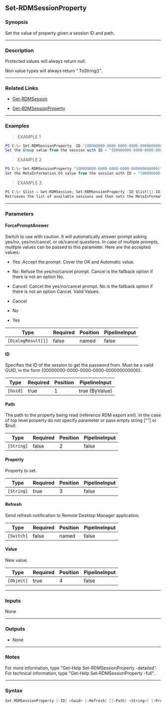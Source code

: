 Set-RDMSessionProperty
----------------------

### Synopsis
Set the value of property given a session ID and path.

---

### Description

Protected values will always return null.

Non value types will always return ".ToString()".

---

### Related Links
* [Get-RDMSession](Get-RDMSession)

* [Get-RDMSessionProperty](Get-RDMSessionProperty)

---

### Examples
> EXAMPLE 1

```PowerShell
PS C:\> Set-RDMSessionProperty -ID "{00000000-0000-0000-0000-000000000000}" -Property "Group" -Value "My New Group Name"
Set the Group value from the session with ID = "{00000000-0000-0000-0000-000000000000}".
```
> EXAMPLE 2

```PowerShell
PS C:\> Set-RDMSessionProperty "{00000000-0000-0000-0000-000000000000}" "MetaInformation" "OS" "Windows Server 2008 R2"
Set the MetaInformation.OS value from the session with ID = "{00000000-0000-0000-0000-000000000000}".
```
> EXAMPLE 3

```PowerShell
PS C:\> $list = Get-RDMSession; Set-RDMSessionProperty -ID $list[1].ID -Path "MetaInformation" -Property "OS" -Value "Windows Server 2008 R2"
Retrieves the list of available sessions and then sets the MetaInformation.OS value of the the second element in the list.
```

---

### Parameters
#### **ForcePromptAnswer**
Switch to use with caution. It will automatically answer prompt asking yes/no, yes/no/cancel, or ok/cancel questions. In case of multiple prompts, multiple values can be passed to this parameter. Here are the accepted values:
* Yes: Accept the prompt. Cover the OK and Automatic value.
* No: Refuse the yes/no/cancel prompt. Cancel is the fallback option if there is not an option No.
* Cancel: Cancel the yes/no/cancel prompt. No is the fallback option if there is not an option Cancel.
Valid Values:

* Cancel
* No
* Yes

|Type              |Required|Position|PipelineInput|
|------------------|--------|--------|-------------|
|`[DialogResult[]]`|false   |named   |false        |

#### **ID**
Specifies the ID of the session to get the password from.
Must be a valid GUID, in the form {00000000-0000-0000-0000-000000000000}.

|Type    |Required|Position|PipelineInput |
|--------|--------|--------|--------------|
|`[Guid]`|true    |1       |true (ByValue)|

#### **Path**
The path to the property being read (reference RDM export xml). In the case of top level property do not specify parameter or pass empty string [""] or $null.

|Type      |Required|Position|PipelineInput|
|----------|--------|--------|-------------|
|`[String]`|false   |2       |false        |

#### **Property**
Property to set.

|Type      |Required|Position|PipelineInput|
|----------|--------|--------|-------------|
|`[String]`|true    |3       |false        |

#### **Refresh**
Send refresh notification to Remote Desktop Manager application.

|Type      |Required|Position|PipelineInput|
|----------|--------|--------|-------------|
|`[Switch]`|false   |named   |false        |

#### **Value**
New value.

|Type      |Required|Position|PipelineInput|
|----------|--------|--------|-------------|
|`[Object]`|true    |4       |false        |

---

### Inputs
None

---

### Outputs
* None

---

### Notes
For more information, type "Get-Help Set-RDMSessionProperty -detailed". For technical information, type "Get-Help Set-RDMSessionProperty -full".

---

### Syntax
```PowerShell
Set-RDMSessionProperty [-ID] <Guid> [-Refresh] [[-Path] <String>] [-Property] <String> [-Value] <Object> [-ForcePromptAnswer <Cancel | No | Yes>] [<CommonParameters>]
```

